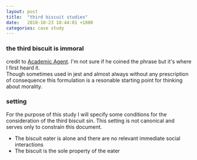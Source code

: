 ```yaml
---
layout: post
title:  "third biscuit studies"
date:   2018-10-23 18:44:01 +1000
categories: case study
---
```


### the third biscuit is immoral
credit to [Academic Agent](https://www.youtube.com/channel/UCyawG3aTE7RmNQcFQskDWcw).  I'm not sure if he coined the phrase but it's where I first heard it.  
Though sometimes used in jest and almost always without any prescription of consequence this formulation is a resonable starting point for thinking about morality.  

### setting
For the purpose of this study I will specify some conditions for the consideration of the third biscuit sin.  This setting is not canonical and serves only to constrain this document.
* The biscuit eater is alone and there are no relevant immediate social interactions
* The biscuit is the sole property of the eater

